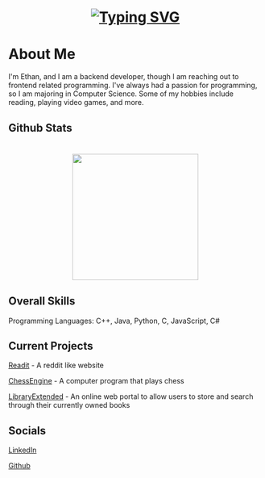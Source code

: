<h1 align='center'>
  <a href="https://git.io/typing-svg"><img src="https://readme-typing-svg.herokuapp.com?font=Fira+Code&pause=1000&center=true&random=false&width=435&lines=Hello%2C+I'm+Ethan" alt="Typing SVG" /></a>
</h1>

# About Me

I'm Ethan, and I am a backend developer, though I am reaching out to frontend related programming. I've always had a passion for programming, so I am majoring in Computer Science. Some of my hobbies include reading, playing video games, and more.

## Github Stats
<h1 align='center'>
    <a href="https://github.com/anuraghazra/github-readme-stats">
      <img height=250 align="center" src="https://github-readme-stats.vercel.app/api/top-langs/?username=Cosmo517&layout=donut&theme=dark" />
    </a>
</h1>

## Overall Skills

Programming Languages: C++, Java, Python, C, JavaScript, C#

## Current Projects

[Readit](https://github.com/Cosmo517/Readit) - A reddit like website

[ChessEngine](https://github.com/Cosmo517/ChessEngine) - A computer program that plays chess

[LibraryExtended](https://github.com/Cosmo517/LibraryExtended) - An online web portal to allow users to store and search through their currently owned books

## Socials

[LinkedIn](https://www.linkedin.com/feed/)

[Github](https://github.com/Cosmo517)
